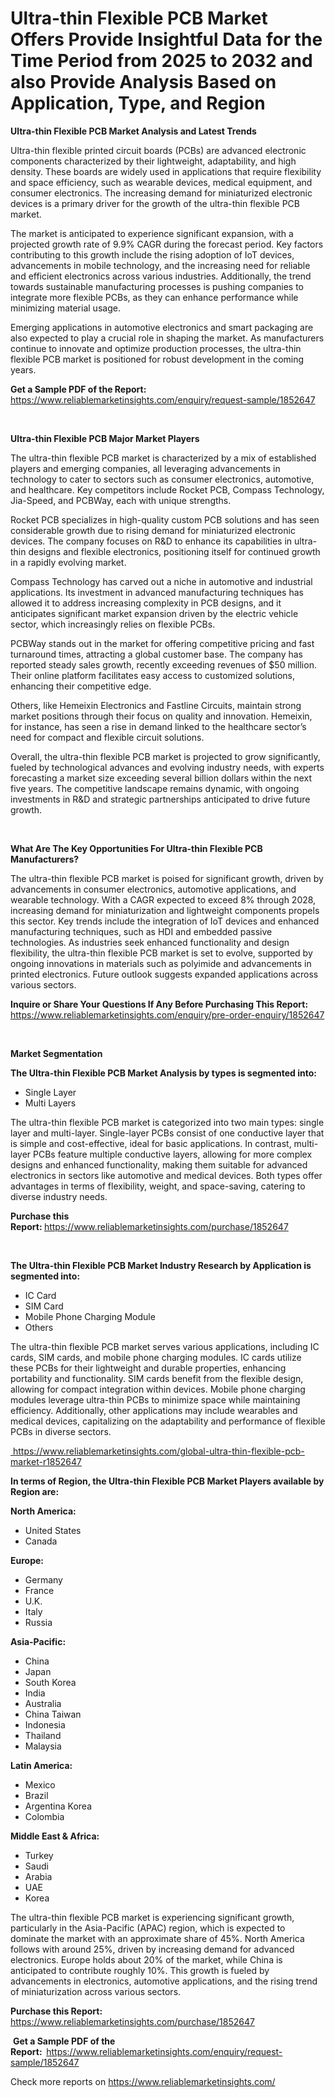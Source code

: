 <p><h1>Ultra-thin Flexible PCB Market Offers Provide Insightful Data for the Time Period from 2025 to 2032 and also Provide Analysis Based on Application, Type, and Region</h1></p><p><strong>Ultra-thin Flexible PCB Market Analysis and Latest Trends</strong></p>
<p><p>Ultra-thin flexible printed circuit boards (PCBs) are advanced electronic components characterized by their lightweight, adaptability, and high density. These boards are widely used in applications that require flexibility and space efficiency, such as wearable devices, medical equipment, and consumer electronics. The increasing demand for miniaturized electronic devices is a primary driver for the growth of the ultra-thin flexible PCB market.</p><p>The market is anticipated to experience significant expansion, with a projected growth rate of 9.9% CAGR during the forecast period. Key factors contributing to this growth include the rising adoption of IoT devices, advancements in mobile technology, and the increasing need for reliable and efficient electronics across various industries. Additionally, the trend towards sustainable manufacturing processes is pushing companies to integrate more flexible PCBs, as they can enhance performance while minimizing material usage.</p><p>Emerging applications in automotive electronics and smart packaging are also expected to play a crucial role in shaping the market. As manufacturers continue to innovate and optimize production processes, the ultra-thin flexible PCB market is positioned for robust development in the coming years.</p></p>
<p><strong>Get a Sample PDF of the Report:&nbsp;</strong> <a href="https://www.reliablemarketinsights.com/enquiry/request-sample/1852647?utm_campaign=3583&utm_medium=2&utm_source=Github&utm_content=ia&utm_term=06042025&utm_id=ultra-thin-flexible-pcb">https://www.reliablemarketinsights.com/enquiry/request-sample/1852647</a></p>
<p>&nbsp;</p>
<p><strong>Ultra-thin Flexible PCB Major Market Players</strong></p>
<p><p>The ultra-thin flexible PCB market is characterized by a mix of established players and emerging companies, all leveraging advancements in technology to cater to sectors such as consumer electronics, automotive, and healthcare. Key competitors include Rocket PCB, Compass Technology, Jia-Speed, and PCBWay, each with unique strengths.</p><p>Rocket PCB specializes in high-quality custom PCB solutions and has seen considerable growth due to rising demand for miniaturized electronic devices. The company focuses on R&D to enhance its capabilities in ultra-thin designs and flexible electronics, positioning itself for continued growth in a rapidly evolving market.</p><p>Compass Technology has carved out a niche in automotive and industrial applications. Its investment in advanced manufacturing techniques has allowed it to address increasing complexity in PCB designs, and it anticipates significant market expansion driven by the electric vehicle sector, which increasingly relies on flexible PCBs.</p><p>PCBWay stands out in the market for offering competitive pricing and fast turnaround times, attracting a global customer base. The company has reported steady sales growth, recently exceeding revenues of $50 million. Their online platform facilitates easy access to customized solutions, enhancing their competitive edge.</p><p>Others, like Hemeixin Electronics and Fastline Circuits, maintain strong market positions through their focus on quality and innovation. Hemeixin, for instance, has seen a rise in demand linked to the healthcare sector’s need for compact and flexible circuit solutions.</p><p>Overall, the ultra-thin flexible PCB market is projected to grow significantly, fueled by technological advances and evolving industry needs, with experts forecasting a market size exceeding several billion dollars within the next five years. The competitive landscape remains dynamic, with ongoing investments in R&D and strategic partnerships anticipated to drive future growth.</p></p>
<p>&nbsp;</p>
<p><strong>What Are The Key Opportunities For Ultra-thin Flexible PCB Manufacturers?</strong></p>
<p><p>The ultra-thin flexible PCB market is poised for significant growth, driven by advancements in consumer electronics, automotive applications, and wearable technology. With a CAGR expected to exceed 8% through 2028, increasing demand for miniaturization and lightweight components propels this sector. Key trends include the integration of IoT devices and enhanced manufacturing techniques, such as HDI and embedded passive technologies. As industries seek enhanced functionality and design flexibility, the ultra-thin flexible PCB market is set to evolve, supported by ongoing innovations in materials such as polyimide and advancements in printed electronics. Future outlook suggests expanded applications across various sectors.</p></p>
<p><strong>Inquire or Share Your Questions If Any Before Purchasing This Report:</strong> <a href="https://www.reliablemarketinsights.com/enquiry/pre-order-enquiry/1852647?utm_campaign=3583&utm_medium=2&utm_source=Github&utm_content=ia&utm_term=06042025&utm_id=ultra-thin-flexible-pcb">https://www.reliablemarketinsights.com/enquiry/pre-order-enquiry/1852647</a></p>
<p>&nbsp;</p>
<p><strong>Market Segmentation</strong></p>
<p><strong>The Ultra-thin Flexible PCB Market Analysis by types is segmented into:</strong></p>
<p><ul><li>Single Layer</li><li>Multi Layers</li></ul></p>
<p><p>The ultra-thin flexible PCB market is categorized into two main types: single layer and multi-layer. Single-layer PCBs consist of one conductive layer that is simple and cost-effective, ideal for basic applications. In contrast, multi-layer PCBs feature multiple conductive layers, allowing for more complex designs and enhanced functionality, making them suitable for advanced electronics in sectors like automotive and medical devices. Both types offer advantages in terms of flexibility, weight, and space-saving, catering to diverse industry needs.</p></p>
<p><strong>Purchase this Report:&nbsp;</strong><a href="https://www.reliablemarketinsights.com/purchase/1852647?utm_campaign=3583&utm_medium=2&utm_source=Github&utm_content=ia&utm_term=06042025&utm_id=ultra-thin-flexible-pcb">https://www.reliablemarketinsights.com/purchase/1852647</a></p>
<p>&nbsp;</p>
<p><strong>The Ultra-thin Flexible PCB Market Industry Research by Application is segmented into:</strong></p>
<p><ul><li>IC Card</li><li>SIM Card</li><li>Mobile Phone Charging Module</li><li>Others</li></ul></p>
<p><p>The ultra-thin flexible PCB market serves various applications, including IC cards, SIM cards, and mobile phone charging modules. IC cards utilize these PCBs for their lightweight and durable properties, enhancing portability and functionality. SIM cards benefit from the flexible design, allowing for compact integration within devices. Mobile phone charging modules leverage ultra-thin PCBs to minimize space while maintaining efficiency. Additionally, other applications may include wearables and medical devices, capitalizing on the adaptability and performance of flexible PCBs in diverse sectors.</p></p>
<p><a href="https://www.reliablemarketinsights.com/global-ultra-thin-flexible-pcb-market-r1852647?utm_campaign=3583&utm_medium=2&utm_source=Github&utm_content=ia&utm_term=06042025&utm_id=ultra-thin-flexible-pcb">&nbsp;https://www.reliablemarketinsights.com/global-ultra-thin-flexible-pcb-market-r1852647</a></p>
<p><strong>In terms of Region, the Ultra-thin Flexible PCB Market Players available by Region are:</strong></p>
<p>
    <p> <strong> North America: </strong>
        <ul>
            <li>United States</li>
            <li>Canada</li>
        </ul>
        </p> 
    <p> <strong> Europe: </strong>
        <ul>
            <li>Germany</li>
            <li>France</li>
            <li>U.K.</li>
            <li>Italy</li>
            <li>Russia</li>
        </ul>
        </p> 
    <p> <strong> Asia-Pacific: </strong>
        <ul>
            <li>China</li>
            <li>Japan</li>
            <li>South Korea</li>
            <li>India</li>
            <li>Australia</li>
            <li>China Taiwan</li>
            <li>Indonesia</li>
            <li>Thailand</li>
            <li>Malaysia</li>
        </ul>
        </p> 
    <p> <strong> Latin America: </strong>
        <ul>
            <li>Mexico</li>
            <li>Brazil</li>
            <li>Argentina Korea</li>
            <li>Colombia</li>
        </ul>
        </p> 
    <p> <strong> Middle East & Africa: </strong>
        <ul>
            <li>Turkey</li>
            <li>Saudi</li>
            <li>Arabia</li>
            <li>UAE</li>
            <li>Korea</li>
        </ul>
    </p>
    </p>
<p><p>The ultra-thin flexible PCB market is experiencing significant growth, particularly in the Asia-Pacific (APAC) region, which is expected to dominate the market with an approximate share of 45%. North America follows with around 25%, driven by increasing demand for advanced electronics. Europe holds about 20% of the market, while China is anticipated to contribute roughly 10%. This growth is fueled by advancements in electronics, automotive applications, and the rising trend of miniaturization across various sectors.</p></p>
<p><strong>Purchase this Report: </strong><a href="https://www.reliablemarketinsights.com/purchase/1852647?utm_campaign=3583&utm_medium=2&utm_source=Github&utm_content=ia&utm_term=06042025&utm_id=ultra-thin-flexible-pcb">https://www.reliablemarketinsights.com/purchase/1852647</a></p>
<p>&nbsp;<strong>Get a Sample PDF of the Report:&nbsp;&nbsp;</strong><a href="https://www.reliablemarketinsights.com/enquiry/request-sample/1852647?utm_campaign=3583&utm_medium=2&utm_source=Github&utm_content=ia&utm_term=06042025&utm_id=ultra-thin-flexible-pcb">https://www.reliablemarketinsights.com/enquiry/request-sample/1852647</a></p>
<p><strong></strong></p>
<p>Check more reports on <a href="https://www.reliablemarketinsights.com/?utm_campaign=3583&utm_medium=2&utm_source=Github&utm_content=ia&utm_term=06042025&utm_id=ultra-thin-flexible-pcb">https://www.reliablemarketinsights.com/</a></p>